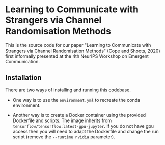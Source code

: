 # Learning to Communicate with Strangers via Channel Randomisation Methods

This is the source code for our paper "Learning to Communicate with Strangers via Channel Randomisation Methods" (Cope and Shoots, 2020) first informally presented at the 4th NeurIPS Workshop on Emergent Communication.

## Installation

There are two ways of installing and running this codebase. 

* One way is to use the `environment.yml` to recreate the conda environment.

* Another way is to create a Docker container using the provided Dockerfile and scripts. The image inherits from `tensorflow/tensorflow:latest-gpu-jupyter`. If you do not have gpu access then you will need to adapt the Dockerfile and change the run script (remove the `--runtime nvidia` parameter).

